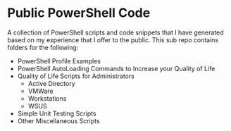 # Public PowerShell Code
A collection of PowerShell scripts and code snippets that I have generated based on my experience that I offer to the public.  This sub repo contains folders for the following:

* PowerShell Profile Examples
* PowerShell AutoLoading Commands to Increase your Quality of Life
* Quality of Life Scripts for Administrators
  * Active Directory
  * VMWare
  * Workstations
  * WSUS
* Simple Unit Testing Scripts
* Other Miscellaneous Scripts
